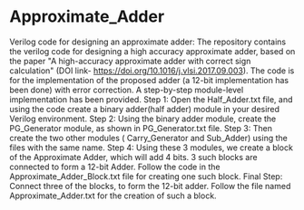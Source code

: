 # Approximate_Adder
Verilog code for designing an approximate adder:
The repository contains the verilog code for designing a high accuracy approximate adder, based on the paper "A high-accuracy approximate adder with correct sign calculation" (DOI link- https://doi.org/10.1016/j.vlsi.2017.09.003). 
The code is for the implementation of the proposed adder (a 12-bit implementation has been done) with error correction. 
A step-by-step module-level implementation has been provided.
Step 1: Open the Half_Adder.txt file, and using the code create a binary adder(half adder) module in your desired Verilog environment.
Step 2: Using the binary adder module, create the PG_Generator module, as shown in PG_Generator.txt file.
Step 3: Then create the two other modules ( Carry_Generator and Sub_Adder) using the files with the same name. 
Step 4: Using these 3 modules, we create a block of the Approximate Adder, which will add 4 bits. 3 such blocks are connected to form a 12-bit Adder. Follow the code in the Approximate_Adder_Block.txt file for creating one such block.
Final Step: Connect three of the blocks, to form the 12-bit adder. Follow the file named Approximate_Adder.txt for the creation of such a block.
